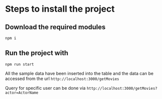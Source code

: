 # Steps to install the project
## Download the required modules
``` npm i ```
## Run the project with
``` npm run start ```

All the sample data have been inserted into the table and the data can be accessed from the url
``` http://localhost:3000/getMovies ```

Query for specific user can be done via
``` http://localhost:3000/getMovies?actor=ActorName ```
